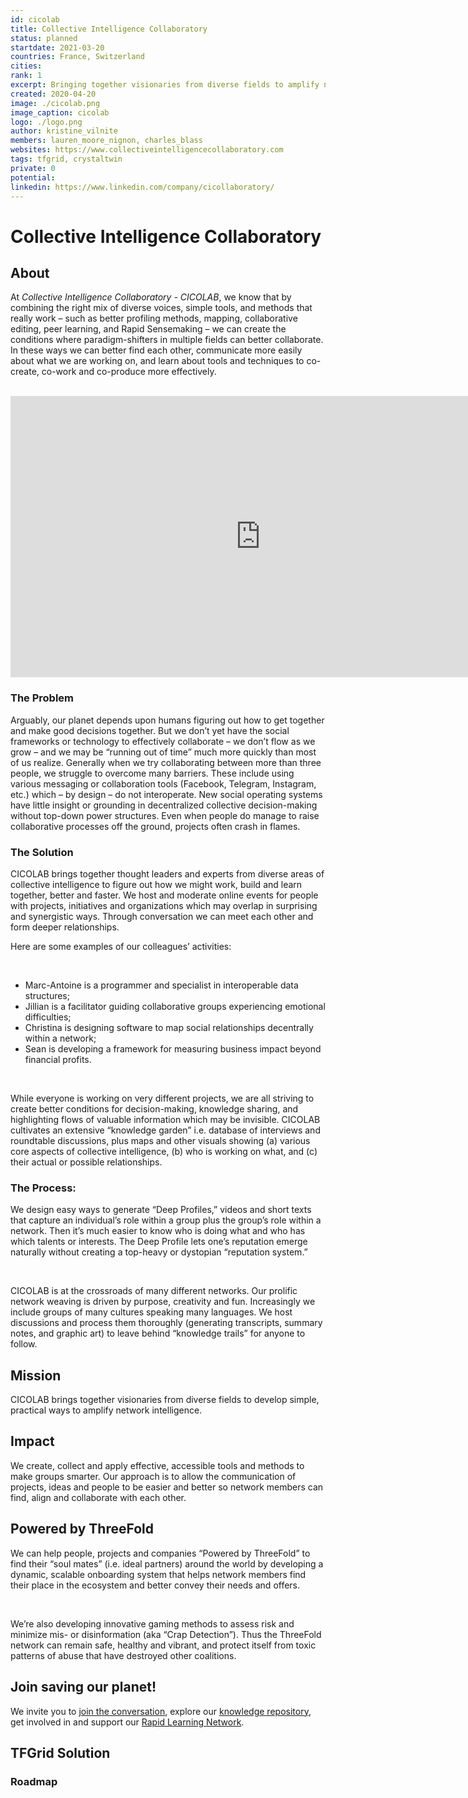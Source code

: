 ```yaml
---
id: cicolab
title: Collective Intelligence Collaboratory
status: planned
startdate: 2021-03-20
countries: France, Switzerland
cities:
rank: 1
excerpt: Bringing together visionaries from diverse fields to amplify network intelligence.
created: 2020-04-20
image: ./cicolab.png
image_caption: cicolab
logo: ./logo.png
author: kristine_vilnite
members: lauren_moore_nignon, charles_blass
websites: https://www.collectiveintelligencecollaboratory.com
tags: tfgrid, crystaltwin
private: 0
potential:
linkedin: https://www.linkedin.com/company/cicollaboratory/
---
```


# Collective Intelligence Collaboratory

## About

At *Collective Intelligence Collaboratory - CICOLAB*, we know that by combining the right mix of diverse voices, simple tools, and methods that really work – such as better profiling methods, mapping, collaborative editing, peer learning, and Rapid Sensemaking – we can create the conditions where paradigm-shifters in multiple fields can better collaborate. In these ways we can better find each other, communicate more easily about what we are working on, and learn about tools and techniques to co-create, co-work and co-produce more effectively.

<BR>

<iframe src="https://player.vimeo.com/video/436772110" width="800" height="450" frameborder="0" allow="autoplay; fullscreen" allowfullscreen></iframe>

<BR>


### The Problem

Arguably, our planet depends upon humans figuring out how to get together and make good decisions together. But we don’t yet have the social frameworks or technology to effectively collaborate – we don’t flow as we grow – and we may be “running out of time” much more quickly than most of us realize.
Generally when we try collaborating between more than three people, we struggle to overcome many barriers. These include using various messaging or collaboration tools (Facebook, Telegram, Instagram, etc.) which – by design – do not interoperate. 
New social operating systems have little insight or grounding in decentralized collective decision-making without top-down power structures. Even when people do manage to raise collaborative processes off the ground, projects often crash in flames.

### The Solution

CICOLAB brings together thought leaders and experts from diverse areas of collective intelligence to figure out how we might work, build and learn together, better and faster. 
We host and moderate online events for people with projects, initiatives and organizations which may overlap in surprising and synergistic ways. Through conversation we can meet each other and form deeper relationships.

Here are some examples of our colleagues’ activities:

<BR>

- Marc-Antoine is a programmer and specialist in interoperable data structures;
- Jillian is a facilitator guiding collaborative groups experiencing emotional difficulties;
- Christina is designing software to map social relationships decentrally within a network;
- Sean is developing a framework for measuring business impact beyond financial profits.

<BR>

While everyone is working on very different projects, we are all striving to create better conditions for decision-making, knowledge sharing, and highlighting flows of valuable information which may be invisible. CICOLAB cultivates an extensive “knowledge garden” i.e. database of interviews and roundtable discussions, plus maps and other visuals showing (a) various core aspects of collective intelligence, (b) who is working on what, and (c) their actual or possible relationships.

### The Process:

We design easy ways to generate “Deep Profiles,” videos and short texts that capture an individual’s role within a group plus the group’s role within a network. Then it’s much easier to know who is doing what and who has which talents or interests. The Deep Profile lets one’s reputation emerge naturally without creating a top-heavy or dystopian “reputation system.”

<BR>

CICOLAB is at the crossroads of many different networks. Our prolific network weaving is driven by purpose, creativity and fun. Increasingly we include groups of many cultures speaking many languages.
We host discussions and process them thoroughly (generating transcripts, summary notes, and graphic art) to leave behind “knowledge trails” for anyone to follow.


## Mission

CICOLAB brings together visionaries from diverse fields to develop simple, practical ways to amplify network intelligence.

## Impact

We create, collect and apply effective, accessible tools and methods to make groups smarter. Our approach is to allow the communication of projects, ideas and people to be easier and better so network members can find, align and collaborate with each other. 

## Powered by ThreeFold

We can help people, projects and companies “Powered by ThreeFold” to find their “soul mates” (i.e. ideal partners) around the world by developing a dynamic, scalable onboarding system that helps network members find their place in the ecosystem and better convey their needs and offers. 

<BR>

We’re also developing innovative gaming methods to assess risk and minimize mis- or disinformation (aka “Crap Detection”). Thus the ThreeFold network can remain safe, healthy and vibrant, and protect itself from toxic patterns of abuse that have destroyed other coalitions.


## Join saving our planet!

We invite you to [join the conversation](https://www.collectiveintelligencecollaboratory.com/the-collaboratory), explore our [knowledge repository](https://workflowy.com/s/collective-intellige/j4VFPGtdeKapOPmH), get involved in and support our [Rapid Learning Network](https://docs.google.com/presentation/d/1fJyb323YcNEdXBlhbMd5OtLd4zRhXJsd-dGkCysXGBs/edit#slide=id.g6cb7bf93bd_0_19).


## TFGrid Solution

### Roadmap

